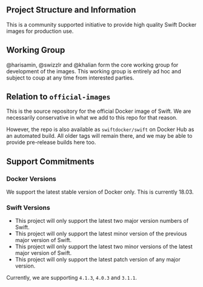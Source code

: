 ## Project Structure and Information

This is a community supported initiative to provide high quality Swift Docker images for production use.

## Working Group

@harisamin, @swizzlr and @khalian form the core working group for development of the images. This working group is entirely ad hoc and subject to coup at any time from interested parties.

## Relation to `official-images`
This is the source repository for the official Docker image of Swift. We are necessarily conservative in what we add to this repo for that reason.

However, the repo is also available as `swiftdocker/swift` on Docker Hub as an automated build. All older tags will remain there, and we may be able to provide pre-release builds here too.

## Support Commitments

### Docker Versions

We support the latest stable version of Docker only. This is currently 18.03.

### Swift Versions

- This project will only support the latest two major version numbers of Swift.
- This project will only support the latest minor version of the previous major version of Swift.
- This project will only support the latest two minor versions of the latest major version of Swift.
- This project will only support the latest patch version of any major version.

Currently, we are supporting `4.1.3`, `4.0.3` and `3.1.1`.

